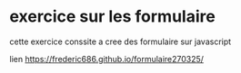 # exercice sur les formulaire

cette exercice conssite a cree des formulaire sur javascript 

lien https://frederic686.github.io/formulaire270325/